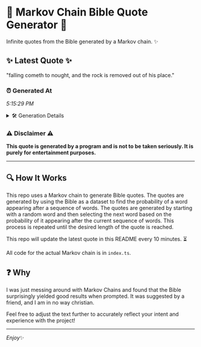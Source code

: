 # 📖 Markov Chain Bible Quote Generator 📖

Infinite quotes from the Bible generated by a Markov chain. ✨

## ✨ Latest Quote ✨
"falling cometh to nought, and the rock is removed out of his place."

### ⏰ Generated At
*5:15:29 PM*

<details>
    <summary>🛠️ Generation Details</summary>
    <p>
        <strong>🌱 Seed:</strong> falling<br>
        <strong>🔄 Iterations:</strong> 12<br>
        <strong>📜 Context History:</strong><br>[ falling ]: cometh<br>[ falling, cometh ]: to<br>[ falling, cometh, to ]: nought,<br>[ falling, cometh, to, nought, ]: and<br>[ falling, cometh, to, nought,, and ]: the<br>[ falling, cometh, to, nought,, and, the ]: rock<br>[ cometh, to, nought,, and, the, rock ]: is<br>[ to, nought,, and, the, rock, is ]: removed<br>[ nought,, and, the, rock, is, removed ]: out<br>[ and, the, rock, is, removed, out ]: of<br>[ the, rock, is, removed, out, of ]: his<br>[ rock, is, removed, out, of, his ]: place.<br>
    </p>
</details>

### ⚠️ Disclaimer ⚠️
**This quote is generated by a program and is not to be taken seriously. It is purely for entertainment purposes.**

---

## 🔍 How It Works

This repo uses a Markov chain to generate Bible quotes. The quotes are generated by using the Bible as a dataset to find the probability of a word appearing after a sequence of words. The quotes are generated by starting with a random word and then selecting the next word based on the probability of it appearing after the current sequence of words. This process is repeated until the desired length of the quote is reached.

This repo will update the latest quote in this README every 10 minutes. ⏳

All code for the actual Markov chain is in `index.ts`.

## ❓ Why

I was just messing around with Markov Chains and found that the Bible surprisingly yielded good results when prompted. 
It was suggested by a friend, and I am in no way christian.

Feel free to adjust the text further to accurately reflect your intent and experience with the project!

---

*Enjoy*✨

